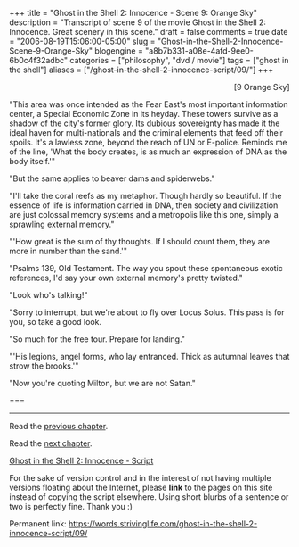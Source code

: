 +++
title = "Ghost in the Shell 2: Innocence - Scene 9: Orange Sky"
description = "Transcript of scene 9 of the movie Ghost in the Shell 2: Innocence.  Great scenery in this scene."
draft = false
comments = true
date = "2006-08-19T15:06:00-05:00"
slug = "Ghost-in-the-Shell-2-Innocence-Scene-9-Orange-Sky"
blogengine = "a8b7b331-a08e-4afd-9ee0-6b0c4f32adbc"
categories = ["philosophy", "dvd / movie"]
tags = ["ghost in the shell"]
aliases = ["/ghost-in-the-shell-2-innocence-script/09/"]
+++

<p style="text-align: right">
[9 Orange Sky]
</p>
<p>
&quot;This area was once intended as the Fear East&#39;s most important information center, a Special Economic Zone in its heyday. These towers survive as a shadow of the city&#39;s former glory. Its dubious sovereignty has made it the ideal haven for multi-nationals and the criminal elements that feed off their spoils. It&#39;s a lawless zone, beyond the reach of UN or E-police. Reminds me of the line, &#39;What the body creates, is as much an expression of DNA as the body itself.&#39;&quot;
</p>
<!--more-->
<p>
&quot;But the same applies to beaver dams and spiderwebs.&quot;
</p>
<p>
&quot;I&#39;ll take the coral reefs as my metaphor. Though hardly so beautiful. If the essence of life is information carried in DNA, then society and civilization are just colossal memory systems and a metropolis like this one, simply a sprawling external memory.&quot;<!--adsense-->
</p>
<p>
&quot;&#39;How great is the sum of thy thoughts. If I should count them, they are more in number than the sand.&#39;&quot;
</p>
<p>
&quot;Psalms 139, Old Testament. The way you spout these spontaneous exotic references, I&#39;d say your own external memory&#39;s pretty twisted.&quot;
</p>
<p>
&quot;Look who&#39;s talking!&quot;
</p>
<p>
&quot;Sorry to interrupt, but we&#39;re about to fly over Locus Solus. This pass is for you, so take a good look.
</p>
<p>
&quot;So much for the free tour. Prepare for landing.&quot;
</p>
<p>
&quot;&#39;His legions, angel forms, who lay entranced. Thick as autumnal leaves that strow the brooks.&#39;&quot;
</p>
<p>
&quot;Now you&#39;re quoting Milton, but we are not Satan.&quot;
</p>
<p>
===
</p>
<hr />
<p>
Read the <a href="/ghost-in-the-shell-2-innocence-script/08/">previous chapter</a>.
</p>
<p>
Read the <a href="/ghost-in-the-shell-2-innocence-script/10/">next chapter</a>.
</p>
<p>
<a href="/ghost-in-the-shell-2-innocence-script/">Ghost in the Shell 2: Innocence - Script</a>
</p>
<div class="tip">
<p>
For the sake of version control and in the interest of not having multiple versions floating about the Internet, please <strong>link</strong> to the pages on this site instead of copying the script elsewhere. Using short blurbs of a sentence or two is perfectly fine.  Thank you :)
</p>
<p>
Permanent link: <a href="/ghost-in-the-shell-2-innocence-script/09/">https://words.strivinglife.com/ghost-in-the-shell-2-innocence-script/09/</a>
</p>
</div>

